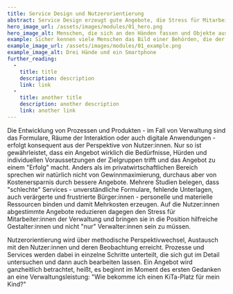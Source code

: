 ```yaml
---
title: Service Design und Nutzerorientierung
abstract: Service Design erzeugt gute Angebote, die Stress für Mitarbeiter:innen reduzieren, Geld sparen und Ressourcen freisetzen.
hero_image_url: /assets/images/modules/01_hero.png
hero_image_alt: Menschen, die sich an den Händen fassen und Objekte austauschen
example: Sicher kennen viele Menschen das Bild einer Behörden, die der angebotenen Dienstleistung mit Hinweisen in Text und Bild, Türschildern und laminierten Informationen auf die Sprünge helfen muss. Diese besagen, welchen Weg man zu gehen hat, wann man wo klopfen darf, welche Unterlagen bereitgehalten werden müssen, womit man hier völlig falsch ist. Das alles sind Beweise für eine schlecht organisierte Dienstleistung. Ihre Schwachstellen erzeugt Stress bei Mitarbeiter:innen, die offensichtlich stets ähnliche “unangebrachte” Fragen beantworten müssen und “falsches” Verhalten ihrer Nutzer:innen zu verhindern suchen. Das Problem ist, dass der “Fehler” auch nicht bei den Nutzer:innen liegt, sondern im Service selbst - dort aber selten gesucht wird.
example_image_url: /assets/images/modules/01_example.png
example_image_alt: Drei Hände und ein Smartphone
further_reading:
  - 
    title: title
    description: description
    link: link
  - 
    title: another title
    description: another description
    link: another link
---
```


Die Entwicklung von Prozessen und Produkten - im Fall von Verwaltung sind das Formulare, Räume der Interaktion oder auch digitale Anwendungen - erfolgt konsequent aus der Perspektive von Nutzer:innen. Nur so ist gewährleistet, dass ein Angebot wirklich die Bedürfnisse, Hürden und individuellen Voraussetzungen der Zielgruppen trifft und das Angebot zu einem "Erfolg" macht. Anders als im privatwirtschaftlichen Bereich sprechen wir natürlich nicht von Gewinnmaximierung, durchaus aber von Kostenersparnis durch bessere Angebote. Mehrere Studien belegen, dass "schlechte" Services - unverständliche Formulare, fehlende Unterlagen, auch verärgerte und frustrierte Bürger:innen - personelle und materielle Ressourcen binden und damit Mehrkosten erzeugen. Auf die Nutzer:innen abgestimmte Angebote reduzieren dagegen den Stress für Mitarbeiter:innen der Verwaltung und bringen sie in die Position hilfreiche Gestalter:innen und nicht "nur" Verwalter:innen sein zu müssen.

Nutzerorientierung wird über methodische Perspektivwechsel, Austausch mit den Nutzer:innen und deren Beobachtung erreicht. Prozesse und Services werden dabei in einzelne Schritte unterteilt, die sich gut im Detail untersuchen und dann auch bearbeiten lassen. Ein Angebot wird ganzheitlich betrachtet, heißt, es beginnt im Moment des ersten Gedanken an eine Verwaltungsleistung: "Wie bekomme ich einen KiTa-Platz für mein Kind?"
